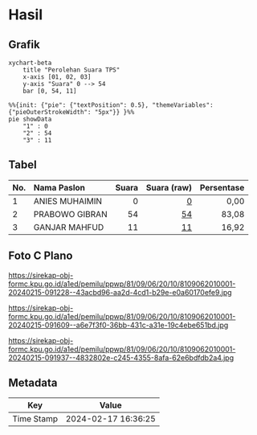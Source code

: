 # Hasil

## Grafik

```mermaid
xychart-beta
    title "Perolehan Suara TPS"
    x-axis [01, 02, 03]
    y-axis "Suara" 0 --> 54
    bar [0, 54, 11]
```

```mermaid
%%{init: {"pie": {"textPosition": 0.5}, "themeVariables": {"pieOuterStrokeWidth": "5px"}} }%%
pie showData
    "1" : 0
    "2" : 54
    "3" : 11
```

## Tabel

| No. | Nama Paslon    | Suara | Suara (raw) | Persentase |
|:--- |:-------------- | -----:| -----------:| ----------:|
| 1   | ANIES MUHAIMIN | 0     | [0][p-1]    | 0,00       |
| 2   | PRABOWO GIBRAN | 54    | [54][p-2]   | 83,08      |
| 3   | GANJAR MAHFUD  | 11    | [11][p-3]   | 16,92      |


[p-1]: https://github.com/gigit-pemilu/pemilu-2024-81-maluku/blob/main/pilpres/hitung-suara/sub/81-maluku/sub/09-buru-selatan/sub/06-fena-fafan/sub/2010-waeken/sub/001-tps/sub/paslon-1.txt
[p-2]: https://github.com/gigit-pemilu/pemilu-2024-81-maluku/blob/main/pilpres/hitung-suara/sub/81-maluku/sub/09-buru-selatan/sub/06-fena-fafan/sub/2010-waeken/sub/001-tps/sub/paslon-2.txt
[p-3]: https://github.com/gigit-pemilu/pemilu-2024-81-maluku/blob/main/pilpres/hitung-suara/sub/81-maluku/sub/09-buru-selatan/sub/06-fena-fafan/sub/2010-waeken/sub/001-tps/sub/paslon-3.txt

## Foto C Plano

https://sirekap-obj-formc.kpu.go.id/a1ed/pemilu/ppwp/81/09/06/20/10/8109062010001-20240215-091228--43acbd96-aa2d-4cd1-b29e-e0a60170efe9.jpg

https://sirekap-obj-formc.kpu.go.id/a1ed/pemilu/ppwp/81/09/06/20/10/8109062010001-20240215-091609--a6e7f3f0-36bb-431c-a31e-19c4ebe651bd.jpg

https://sirekap-obj-formc.kpu.go.id/a1ed/pemilu/ppwp/81/09/06/20/10/8109062010001-20240215-091937--4832802e-c245-4355-8afa-62e6bdfdb2a4.jpg


## Metadata

| Key        | Value               |
| ---------- | ------------------- |
| Time Stamp | 2024-02-17 16:36:25 |



